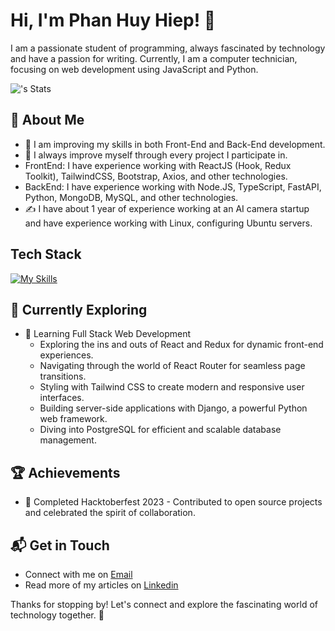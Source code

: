 # Hi, I'm Phan Huy Hiep! 👋

I am a passionate student of programming, always fascinated by technology and have a passion for writing. Currently, I am a computer technician, focusing on web development using JavaScript and Python.

![<phanhuyhiep>'s Stats](https://github-readme-stats.vercel.app/api?username=phanhuyhiep&theme=vue-dark&show_icons=true&hide_border=true&count_private=true)

## 🚀 About Me

- 🔭 I am improving my skills in both Front-End and Back-End development.
- 📝 I always improve myself through every project I participate in.
- FrontEnd: I have experience working with ReactJS (Hook, Redux Toolkit), TailwindCSS, Bootstrap, Axios, and other technologies.
- BackEnd: I have experience working with Node.JS, TypeScript, FastAPI, Python, MongoDB, MySQL, and other technologies.
- ✍️ I have about 1 year of experience working at an AI camera startup and have experience working with Linux, configuring Ubuntu servers.

## Tech Stack
[![My Skills](https://skillicons.dev/icons?i=js,ts,py,react,nodejs,fastapi,git,github,gitlab,mongodb,mysql,tailwind,linux,ubuntu)](https://skillicons.dev)

## 🌱 Currently Exploring

- 🚀 Learning Full Stack Web Development
  - Exploring the ins and outs of React and Redux for dynamic front-end experiences.
  - Navigating through the world of React Router for seamless page transitions.
  - Styling with Tailwind CSS to create modern and responsive user interfaces.
  - Building server-side applications with Django, a powerful Python web framework.
  - Diving into PostgreSQL for efficient and scalable database management.

 ## 🏆 Achievements

- 🌟 Completed Hacktoberfest 2023 - Contributed to open source projects and celebrated the spirit of collaboration.


## 📬 Get in Touch

- Connect with me on [Email](mailto:hiep2003dev@gmail.com)
- Read more of my articles on [Linkedin](https://www.linkedin.com/in/hiepph25/)

Thanks for stopping by! Let's connect and explore the fascinating world of technology together. 🚀



<!--

Here are some ideas to get you started:

- 🔭 I’m currently working on ...
- 🌱 I’m currently learning ...
- 👯 I’m looking to collaborate on ...
- 🤔 I’m looking for help with ...
- 💬 Ask me about ...
- 📫 How to reach me: ...
- 😄 Pronouns: ...
- ⚡ Fun fact: ...
-->
